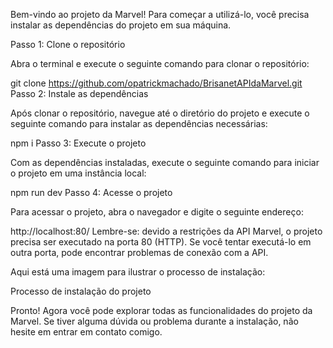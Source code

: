 Bem-vindo ao projeto da Marvel! Para começar a utilizá-lo, você precisa instalar as dependências do projeto em sua máquina.

Passo 1: Clone o repositório

Abra o terminal e execute o seguinte comando para clonar o repositório:

git clone https://github.com/opatrickmachado/BrisanetAPIdaMarvel.git
Passo 2: Instale as dependências

Após clonar o repositório, navegue até o diretório do projeto e execute o seguinte comando para instalar as dependências necessárias:

npm i
Passo 3: Execute o projeto

Com as dependências instaladas, execute o seguinte comando para iniciar o projeto em uma instância local:

npm run dev
Passo 4: Acesse o projeto

Para acessar o projeto, abra o navegador e digite o seguinte endereço:

http://localhost:80/
Lembre-se: devido a restrições da API Marvel, o projeto precisa ser executado na porta 80 (HTTP). Se você tentar executá-lo em outra porta, pode encontrar problemas de conexão com a API.

Aqui está uma imagem para ilustrar o processo de instalação:

Processo de instalação do projeto

Pronto! Agora você pode explorar todas as funcionalidades do projeto da Marvel. Se tiver alguma dúvida ou problema durante a instalação, não hesite em entrar em contato comigo.


